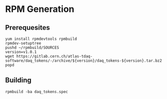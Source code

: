 
# RPM Generation

## Prerequesites

```shell
yum install rpmdevtools rpmbuild
rpmdev-setuptree
pushd ~/rpmbuild/SOURCES
version=v1.0.1
wget https://gitlab.cern.ch/atlas-tdaq-software/daq_tokens/-/archive/${version}/daq_tokens-${version}.tar.bz2
popd
```

## Building

```shell
rpmbuild -ba daq_tokens.spec
```

